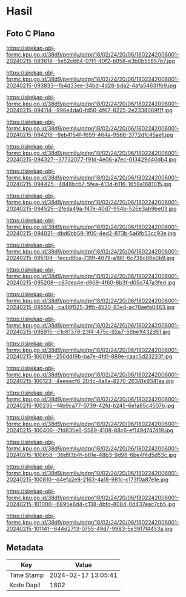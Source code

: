 # Hasil

## Foto C Plano

https://sirekap-obj-formc.kpu.go.id/38d9/pemilu/pdpr/18/02/24/20/06/1802242006001-20240215-093619--5e52c664-07f1-40f2-b058-e3b0b55857b7.jpg

https://sirekap-obj-formc.kpu.go.id/38d9/pemilu/pdpr/18/02/24/20/06/1802242006001-20240215-093833--fb4d33ee-34bd-4d28-bda2-4afa54631fb9.jpg

https://sirekap-obj-formc.kpu.go.id/38d9/pemilu/pdpr/18/02/24/20/06/1802242006001-20240215-094114--996e4da0-fd50-4f67-8225-2e2338069f1f.jpg

https://sirekap-obj-formc.kpu.go.id/38d9/pemilu/pdpr/18/02/24/20/06/1802242006001-20240215-094218--8eb4154f-f659-464a-9568-3772dfc45ae1.jpg

https://sirekap-obj-formc.kpu.go.id/38d9/pemilu/pdpr/18/02/24/20/06/1802242006001-20240215-094327--37732077-f91d-4e06-a7ec-013429d40db4.jpg

https://sirekap-obj-formc.kpu.go.id/38d9/pemilu/pdpr/18/02/24/20/06/1802242006001-20240215-094425--4848bcb7-5fea-413d-b116-1658a1681015.jpg

https://sirekap-obj-formc.kpu.go.id/38d9/pemilu/pdpr/18/02/24/20/06/1802242006001-20240215-094525--2feda49a-f47e-40d7-954b-526e3ab9be03.jpg

https://sirekap-obj-formc.kpu.go.id/38d9/pemilu/pdpr/18/02/24/20/06/1802242006001-20240215-094821--dbd6bb59-1f00-4ed2-873b-5a6fb53cc93e.jpg

https://sirekap-obj-formc.kpu.go.id/38d9/pemilu/pdpr/18/02/24/20/06/1802242006001-20240215-095104--1eccd8ba-739f-4679-a180-6c738c86e0b9.jpg

https://sirekap-obj-formc.kpu.go.id/38d9/pemilu/pdpr/18/02/24/20/06/1802242006001-20240215-095208--c87dea4e-d969-4f60-8b3f-d05d747a3fed.jpg

https://sirekap-obj-formc.kpu.go.id/38d9/pemilu/pdpr/18/02/24/20/06/1802242006001-20240215-095554--ca46f025-3ffb-4520-83e4-ac78aefa0463.jpg

https://sirekap-obj-formc.kpu.go.id/38d9/pemilu/pdpr/18/02/24/20/06/1802242006001-20240215-095915--c1c61379-23f4-475c-92a7-56be1f432d51.jpg

https://sirekap-obj-formc.kpu.go.id/38d9/pemilu/pdpr/18/02/24/20/06/1802242006001-20240215-100018--250dd19b-ba7e-4fd1-889e-caac5d23223f.jpg

https://sirekap-obj-formc.kpu.go.id/38d9/pemilu/pdpr/18/02/24/20/06/1802242006001-20240215-100123--4eeeacf6-204c-4a8a-8270-26341e9341aa.jpg

https://sirekap-obj-formc.kpu.go.id/38d9/pemilu/pdpr/18/02/24/20/06/1802242006001-20240215-100235--f4b9ca77-0739-42fd-b245-6e1a85c4507b.jpg

https://sirekap-obj-formc.kpu.go.id/38d9/pemilu/pdpr/18/02/24/20/06/1802242006001-20240215-100406--7fd835e6-5589-4108-88c6-ef149d747d19.jpg

https://sirekap-obj-formc.kpu.go.id/38d9/pemilu/pdpr/18/02/24/20/06/1802242006001-20240215-100658--36d93b4f-b81e-48b3-9d98-6be4f4d5d53c.jpg

https://sirekap-obj-formc.kpu.go.id/38d9/pemilu/pdpr/18/02/24/20/06/1802242006001-20240215-100810--d4efa2e8-2163-4a18-981c-c173f0a87e1e.jpg

https://sirekap-obj-formc.kpu.go.id/38d9/pemilu/pdpr/18/02/24/20/06/1802242006001-20240215-101000--6895e6d4-c138-4bfd-8084-0d437eac7cb5.jpg

https://sirekap-obj-formc.kpu.go.id/38d9/pemilu/pdpr/18/02/24/20/06/1802242006001-20240215-101141--644d2713-0755-49d7-9983-5e3917f4453a.jpg


## Metadata

| Key        | Value               |
| ---------- | ------------------- |
| Time Stamp | 2024-02-17 13:05:41 |
| Kode Dapil | 1802                |



